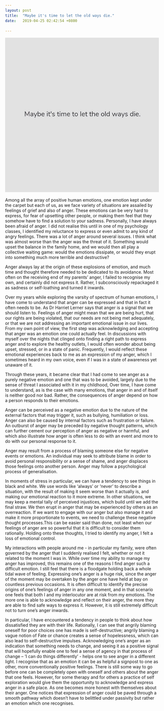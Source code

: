 ```yaml
---
layout: post
title:  "Maybe it's time to let the old ways die."
date:   2019-04-25 02:42:54 +0800

---
```


![My helpful screenshot](/images/blog8.jpg)

Among all the array of positive human emotions, one emotion kept under the carpet but each of us, as we face variety of situations are assailed by feelings of grief and also of anger.  These emotions can be very hard to express, for fear of upsetting other people, or making them feel that they somehow have to find a solution to your sadness. Personally, I have always been afraid of anger. I did not realise this until in one of my psychology classes, I identified my reluctance to express or even admit to any kind of angry feelings. There was a lot of anger around several issues. I think what was almost worse than the anger was the threat of it. Something would upset the balance in the family home, and we would then all play a collective waiting game: would the emotions dissipate, or would they erupt into something much more terrible and destructive? 

Anger always lay at the origin of these explosions of emotion, and much time and thought therefore needed to be dedicated to its avoidance. Most often on the receiving end of my parents’ anger, I failed to recognise my own, and certainly did not express it. Rather, I subconsciously repackaged it as sadness or self-loathing and turned it inwards. 

Over my years while exploring the varsity of spectrum of human emotions, I have come 
to understand that anger can be expressed and that in fact it often needs to be. As Dr Harriet Lerner says that anger is a signal that we should listen to. Feelings of anger might mean that we are being hurt, that our rights are being violated, that our needs are not being met adequately, or that we are not addressing an important emotional issue in our lives. From my own point of view, the first step was acknowledging and accepting that anger was an emotion one could actually feel. In discussions with myself over the nights that clinged onto finding a right path to express anger and to explore the healthy outlets, I would often wonder about being upset, stressed, or in a state of panic.
Frequently, I would reflect these emotional experiences back to me as an expression of my anger, which I sometimes heard in my own voice, even if I was in a state of awareness yet unaware of it. 

Through these years, it became clear that I had come to see anger as a purely negative emotion and one that was to be avoided, largely due  to the sense of threat I associated with it in my childhood, Over time, I have come to understand, as is the case with many emotions, that anger in and of itself is neither good nor bad. Rather, the consequences of anger depend on how a person responds to their emotions.

Anger can be perceived as a negative emotion due to the nature of the external factors that may trigger it, such as bullying, humiliation or loss. Anger can also be caused by internal factors such as frustration or failure.  An outburst of anger may be preceded by negative thought patterns, which can further cement our perception of anger as negative or harmful, and which also illustrate how anger is often less to do with an event and more to do with our personal response to it. 

Anger may result from a process of blaming someone else for negative events or emotions. An individual may seek to attribute blame in order to avoid personal responsibility or a sense of shame, and anger displaces those feelings onto another person. Anger may follow a psychological process of generalisation. 

In moments of stress in particular, we can have a tendency to see things in black and white. We use words like ‘always’ or ‘never’ to describe a situation, with the result of making it seem worse than it actually is, and making our emotional reaction to it more extreme. In other situations, we may keep a mental tally of perceived injustices, which build until we add the final straw. We then erupt in anger that may be experienced by others as an overreaction. If we want to engage with our anger but also manage it and make it more proportionate to events, we need to challenge these negative thought processes.This can be easier said than done, not least when our feelings of anger are so powerful that it is difficult to consider them rationally. Holding onto these thoughts, I tried to identify my anger, I felt a loss of emotional control.

My interactions with people around me - in particular my family, were often governed by the anger that I suddenly realised I felt, whether or not it related to the moment I was in.
While over time my ability to manage my anger has improved, this remains one of the reasons I find anger such a difficult emotion. I still feel that there is a floodgate holding back a whole tidal wave of feeling. Expressing one’s anger is a huge risk, since the anger of the moment may be overtaken by the anger one have held at bay on countless previous occasions. It is often difficult to identify the precise origins of one’s feelings of anger in any one moment, and in that scenario one feels that both I and my interlocutor are at risk from my emotions. The more one is able to acknowledge and reflect on their anger, the more they are able to find safe ways to express it. However, it is still extremely difficult not to turn one’s anger inwards. 

In particular, I have encountered a tendency in people to think about how dissatisfied they are with their life. Rationally, I can see that angrily blaming oneself for poor choices one has made is self-destructive; angrily blaming a vague notion of Fate or chance creates a sense of hopelessness, which can also lead to self-destructive impulses. Acknowledging one’s anger as an indication that something needs to change, and seeing it as a positive signal that will hopefully enable one to feel a sense of agency in that process of change – ‘I can do things differently’ - helps one to see anger in a different light. I recognise that as an emotion it can be as helpful a signpost to one as other, more conventionally positive feelings. There is still some way to go before one can be completely open with oneself and others about the anger that one feels. However, for some therapy and for others a practice of self exploration would give them the opportunity to acknowledge and express anger in a safe place. As one becomes more honest with themselves about their anger. One notices that expression of anger could be paved through a smooth pathway which doesn’t have to belittled under passivity but rather an emotion which one recognises.
